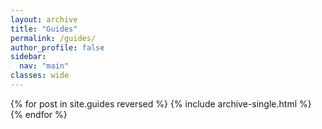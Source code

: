 ```yaml
---
layout: archive
title: "Guides"
permalink: /guides/
author_profile: false
sidebar:
  nav: "main"
classes: wide
---
```


{% for post in site.guides reversed %}
  {% include archive-single.html %}
{% endfor %}
